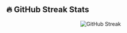 ## 🔥 GitHub Streak Stats
<p align="center">
  <img src="https://github-readme-streak-stats.herokuapp.com?user=sayedmo166&theme=whatsapp-light2" alt="GitHub Streak" />
</p>
